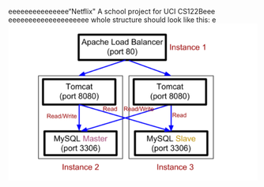 eeeeeeeeeeeeeee“Netflix"
A school project for UCI CS122Beee
eeeeeeeeeeeeeeeeeeee
whole structure should look like this:
e
![image](https://github.com/cxk123/-Netflix-CS122B/blob/master/images/struture.PNG)

